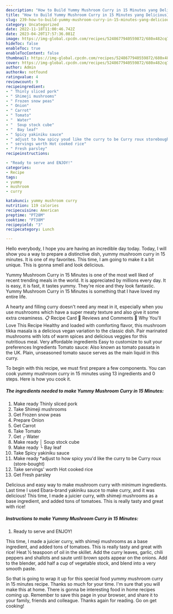 ```yaml
---
description: "How to Build Yummy Mushroom Curry in 15 Minutes yang Delicious}"
title: "How to Build Yummy Mushroom Curry in 15 Minutes yang Delicious}"
slug: 239-how-to-build-yummy-mushroom-curry-in-15-minutes-yang-delicious
category: Uncategorized
date: 2022-11-18T11:00:46.742Z
date: 2023-04-20T17:57:36.081Z
image: https://img-global.cpcdn.com/recipes/5248677940559872/680x482cq70/yummy-mushroom-curry-in-15-minutes-recipe-main-photo.jpg
hideToc: false
enableToc: true
enableTocContent: false
thumbnail: https://img-global.cpcdn.com/recipes/5248677940559872/680x482cq70/yummy-mushroom-curry-in-15-minutes-recipe-main-photo.jpg
cover: https://img-global.cpcdn.com/recipes/5248677940559872/680x482cq70/yummy-mushroom-curry-in-15-minutes-recipe-main-photo.jpg
author: Admin
authorAv: notfound
ratingvalue: 4
reviewcount: 9
recipeingredient:
- " Thinly sliced pork"
- " Shimeji mushrooms"
- " Frozen snow peas"
- " Onion"
- " Carrot"
- " Tomato"
- "  Water"
- "  Soup stock cube"
- "  Bay leaf"
- " Spicy yakiniku sauce"
- " adjust to how spicy youd like the curry to be Curry roux storebought"
- " servings worth Hot cooked rice"
- " Fresh parsley"
recipeinstructions:

- "Ready to serve and ENJOY!"
categories:
- Recipe
tags:
- yummy
- mushroom
- curry

katakunci: yummy mushroom curry 
nutrition: 119 calories
recipecuisine: American
preptime: "PT28M"
cooktime: "PT38M"
recipeyield: "3"
recipecategory: Lunch

---
```



Hello everybody, I hope you are having an incredible day today. Today, I will show you a way to prepare a distinctive dish, yummy mushroom curry in 15 minutes. It is one of my favorites. This time, I am going to make it a bit unique. This is gonna smell and look delicious.

Yummy Mushroom Curry in 15 Minutes is one of the most well liked of recent trending meals in the world. It is appreciated by millions every day. It is easy, it is fast, it tastes yummy. They're nice and they look fantastic. Yummy Mushroom Curry in 15 Minutes is something that I have loved my entire life.

A hearty and filling curry doesn&#39;t need any meat in it, especially when you use mushrooms which have a super meaty texture and also give it some extra creaminess. 📋 Recipe Card 💬 Reviews and Comments 💚 Why You&#39;ll Love This Recipe Healthy and loaded with comforting flavor, this mushroom tikka masala is a delicious vegan variation to the classic dish. Pair marinated mushrooms with lots of warm spices and delicious veggies for this nutritious meal. Very affordable ingredients Easy to customize to suit your preferences Ingredients Tomato sauce: Also known as tomato passata in the UK. Plain, unseasoned tomato sauce serves as the main liquid in this curry.


To begin with this recipe, we must first prepare a few components. You can cook yummy mushroom curry in 15 minutes using 13 ingredients and 0 steps. Here is how you cook it.

<!--inarticleads1-->

##### The ingredients needed to make Yummy Mushroom Curry in 15 Minutes:

1. Make ready  Thinly sliced pork
1. Take  Shimeji mushrooms
1. Get  Frozen snow peas
1. Prepare  Onion
1. Get  Carrot
1. Take  Tomato
1. Get  ┌ Water
1. Make ready  │ Soup stock cube
1. Make ready  └ Bay leaf
1. Take  Spicy yakiniku sauce
1. Make ready  *adjust to how spicy you&#39;d like the curry to be Curry roux (store-bought)
1. Take  servings&#39; worth Hot cooked rice
1. Get  Fresh parsley


Delicious and easy way to make mushroom curry with minimum ingredients. Last time I used Ebara-brand yakiniku sauce to make curry, and it was delicious! This time, I made a juicier curry, with shimeji mushrooms as a base ingredient, and added tons of tomatoes. This is really tasty and great with rice! 

<!--inarticleads2-->

##### Instructions to make Yummy Mushroom Curry in 15 Minutes:


1. Ready to serve and ENJOY!

This time, I made a juicier curry, with shimeji mushrooms as a base ingredient, and added tons of tomatoes. This is really tasty and great with rice! Heat ½ teaspoon of oil in the skillet. Add the curry leaves, garlic, chili peppers and shallots and saute until brown spots appear on the onions. Add to the blender, add half a cup of vegetable stock, and blend into a very smooth paste. 

So that is going to wrap it up for this special food yummy mushroom curry in 15 minutes recipe. Thanks so much for your time. I'm sure that you will make this at home. There is gonna be interesting food in home recipes coming up. Remember to save this page in your browser, and share it to your family, friends and colleague. Thanks again for reading. Go on get cooking!
